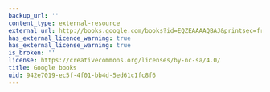 ```yaml
---
backup_url: ''
content_type: external-resource
external_url: http://books.google.com/books?id=EQZEAAAAQBAJ&printsec=frontcover
has_external_licence_warning: true
has_external_license_warning: true
is_broken: ''
license: https://creativecommons.org/licenses/by-nc-sa/4.0/
title: Google books
uid: 942e7019-ec5f-4f01-bb4d-5ed61c1fc8f6
---
```

